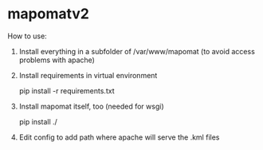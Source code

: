 # mapomatv2

How to use:

1. Install everything in a subfolder of /var/www/mapomat (to avoid access problems with apache)
2. Install requirements in virtual environment

    pip install -r requirements.txt

3. Install mapomat itself, too (needed for wsgi)

    pip install ./

4. Edit config to add path where apache will serve the .kml files

